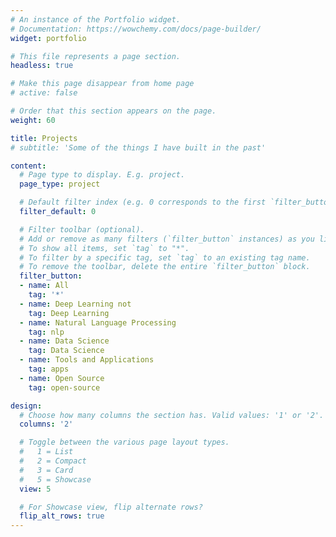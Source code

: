 ```yaml
---
# An instance of the Portfolio widget.
# Documentation: https://wowchemy.com/docs/page-builder/
widget: portfolio

# This file represents a page section.
headless: true

# Make this page disappear from home page 
# active: false

# Order that this section appears on the page.
weight: 60

title: Projects
# subtitle: 'Some of the things I have built in the past'

content:
  # Page type to display. E.g. project.
  page_type: project

  # Default filter index (e.g. 0 corresponds to the first `filter_button` instance below).
  filter_default: 0

  # Filter toolbar (optional).
  # Add or remove as many filters (`filter_button` instances) as you like.
  # To show all items, set `tag` to "*".
  # To filter by a specific tag, set `tag` to an existing tag name.
  # To remove the toolbar, delete the entire `filter_button` block.
  filter_button:
  - name: All
    tag: '*'
  - name: Deep Learning not
    tag: Deep Learning
  - name: Natural Language Processing
    tag: nlp
  - name: Data Science
    tag: Data Science
  - name: Tools and Applications
    tag: apps
  - name: Open Source
    tag: open-source

design:
  # Choose how many columns the section has. Valid values: '1' or '2'.
  columns: '2'

  # Toggle between the various page layout types.
  #   1 = List
  #   2 = Compact
  #   3 = Card
  #   5 = Showcase
  view: 5

  # For Showcase view, flip alternate rows?
  flip_alt_rows: true
---
```

